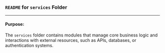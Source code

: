 ### `README` for `services` Folder

---

#### **Purpose:**
The `services` folder contains modules that manage core business logic and interactions with external resources, such as APIs, databases, or authentication systems.
